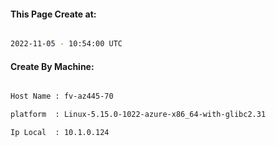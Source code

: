 
   
#### This Page Create at:

```bash

2022-11-05 - 10:54:00 UTC

```

#### Create By Machine:

```bash

Host Name : fv-az445-70

platform  : Linux-5.15.0-1022-azure-x86_64-with-glibc2.31

Ip Local  : 10.1.0.124

```


